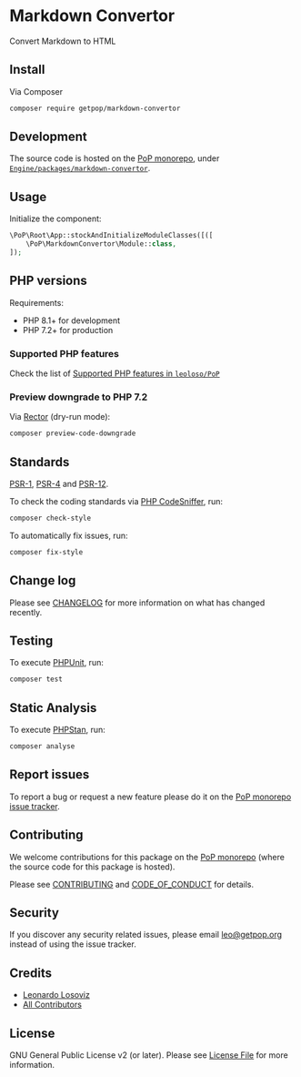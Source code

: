 # Markdown Convertor

<!--
[![Build Status][ico-travis]][link-travis]
[![Quality Score][ico-code-quality]][link-code-quality]
[![Software License][ico-license]](LICENSE.md)
[![Latest Version on Packagist][ico-version]][link-packagist]
[![Coverage Status][ico-scrutinizer]][link-scrutinizer]
[![Total Downloads][ico-downloads]][link-downloads]
-->

Convert Markdown to HTML

## Install

Via Composer

``` bash
composer require getpop/markdown-convertor
```

## Development

The source code is hosted on the [PoP monorepo](https://github.com/leoloso/PoP), under [`Engine/packages/markdown-convertor`](https://github.com/leoloso/PoP/tree/master/layers/Engine/packages/markdown-convertor).

## Usage

Initialize the component:

``` php
\PoP\Root\App::stockAndInitializeModuleClasses([([
    \PoP\MarkdownConvertor\Module::class,
]);
```

## PHP versions

Requirements:

- PHP 8.1+ for development
- PHP 7.2+ for production

### Supported PHP features

Check the list of [Supported PHP features in `leoloso/PoP`](https://github.com/leoloso/PoP/blob/master/docs/supported-php-features.md)

### Preview downgrade to PHP 7.2

Via [Rector](https://github.com/rectorphp/rector) (dry-run mode):

```bash
composer preview-code-downgrade
```

## Standards

[PSR-1](https://www.php-fig.org/psr/psr-1), [PSR-4](https://www.php-fig.org/psr/psr-4) and [PSR-12](https://www.php-fig.org/psr/psr-12).

To check the coding standards via [PHP CodeSniffer](https://github.com/squizlabs/PHP_CodeSniffer), run:

``` bash
composer check-style
```

To automatically fix issues, run:

``` bash
composer fix-style
```

## Change log

Please see [CHANGELOG](CHANGELOG.md) for more information on what has changed recently.

## Testing

To execute [PHPUnit](https://phpunit.de/), run:

``` bash
composer test
```

## Static Analysis

To execute [PHPStan](https://github.com/phpstan/phpstan), run:

``` bash
composer analyse
```

## Report issues

To report a bug or request a new feature please do it on the [PoP monorepo issue tracker](https://github.com/leoloso/PoP/issues).

## Contributing

We welcome contributions for this package on the [PoP monorepo](https://github.com/leoloso/PoP) (where the source code for this package is hosted).

Please see [CONTRIBUTING](CONTRIBUTING.md) and [CODE_OF_CONDUCT](CODE_OF_CONDUCT.md) for details.

## Security

If you discover any security related issues, please email leo@getpop.org instead of using the issue tracker.

## Credits

- [Leonardo Losoviz][link-author]
- [All Contributors][link-contributors]

## License

GNU General Public License v2 (or later). Please see [License File](LICENSE.md) for more information.

[ico-version]: https://img.shields.io/packagist/v/getpop/markdown-convertor.svg?style=flat-square
[ico-license]: https://img.shields.io/badge/license-GPLv2-brightgreen.svg?style=flat-square
[ico-travis]: https://img.shields.io/travis/getpop/markdown-convertor/master.svg?style=flat-square
[ico-scrutinizer]: https://img.shields.io/scrutinizer/coverage/g/getpop/markdown-convertor.svg?style=flat-square
[ico-code-quality]: https://img.shields.io/scrutinizer/g/getpop/markdown-convertor.svg?style=flat-square
[ico-downloads]: https://img.shields.io/packagist/dt/getpop/markdown-convertor.svg?style=flat-square

[link-packagist]: https://packagist.org/packages/getpop/markdown-convertor
[link-travis]: https://travis-ci.org/getpop/markdown-convertor
[link-scrutinizer]: https://scrutinizer-ci.com/g/getpop/markdown-convertor/code-structure
[link-code-quality]: https://scrutinizer-ci.com/g/getpop/markdown-convertor
[link-downloads]: https://packagist.org/packages/getpop/markdown-convertor
[link-author]: https://github.com/leoloso
[link-contributors]: ../../../../../../contributors
